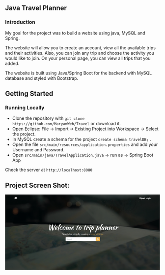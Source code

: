 ## Java Travel Planner
### Introduction
My goal for the project was to build a website using java, MySQL and Spring.

The website will allow you to create an account, view all the available trips and their activities. Also, you can join any trip and choose the activity you would like to join. On your personal page, you can view all trips that you added.


The website is built using Java/Spring Boot for the backend with MySQL database and styled with Bootstrap.
 

## Getting Started
### Running Locally
* Clone the repository with `git clone https://github.com/MaryamWeb/Travel` or download it. 
* Open Eclipse: File -> Import -> Existing Project into Workspace -> Select the project.
* In MySQL create a schema for the project `create schema travelDB;` .
* Open the file `src/main/resources/application.properties` and add your Username and Password.
* Open `src/main/java/TravelApplication.java` -> run as -> Spring Boot App

Check the server at `http://localhost:8080`

## Project Screen Shot:
![alt text](screenshots/homepage.png "Homepage")
